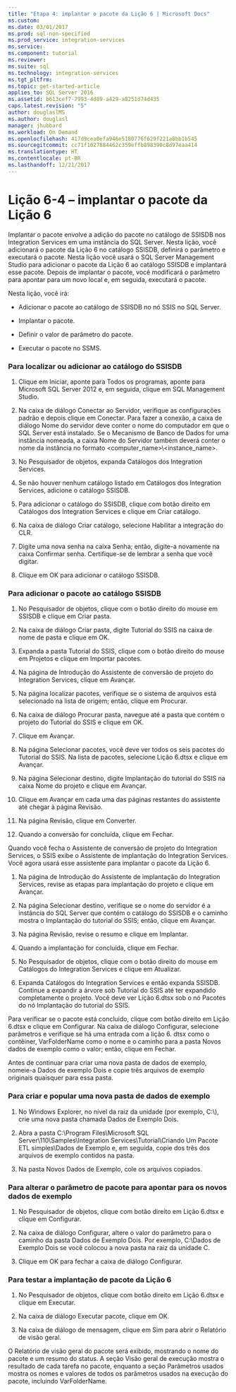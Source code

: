 ```yaml
---
title: "Etapa 4: implantar o pacote da Lição 6 | Microsoft Docs"
ms.custom: 
ms.date: 03/01/2017
ms.prod: sql-non-specified
ms.prod_service: integration-services
ms.service: 
ms.component: tutorial
ms.reviewer: 
ms.suite: sql
ms.technology: integration-services
ms.tgt_pltfrm: 
ms.topic: get-started-article
applies_to: SQL Server 2016
ms.assetid: b613cef7-7993-4d89-a429-a8251d74d435
caps.latest.revision: "5"
author: douglaslMS
ms.author: douglasl
manager: jhubbard
ms.workload: On Demand
ms.openlocfilehash: 417d9cea0efa946e5180776f629f221a8bb1b545
ms.sourcegitcommit: cc71f1027884462c359effb898390c8d97eaa414
ms.translationtype: HT
ms.contentlocale: pt-BR
ms.lasthandoff: 12/21/2017
---
```

# <a name="lesson-6-4---deploying-the-lesson-6-package"></a>Lição 6-4 – implantar o pacote da Lição 6
Implantar o pacote envolve a adição do pacote no catálogo de SSISDB nos Integration Services em uma instância do SQL Server. Nesta lição, você adicionará o pacote da Lição 6 no catálogo SSISDB, definirá o parâmetro e executará o pacote. Nesta lição você usará o SQL Server Management Studio para adicionar o pacote da Lição 6 ao catálogo SSISDB e implantará esse pacote. Depois de implantar o pacote, você modificará o parâmetro para apontar para um novo local e, em seguida, executará o pacote.  
  
Nesta lição, você irá:  
  
-   Adicionar o pacote ao catálogo de SSISDB no nó SSIS no SQL Server.  
  
-   Implantar o pacote.  
  
-   Definir o valor de parâmetro do pacote.  
  
-   Executar o pacote no SSMS.  
  
### <a name="to-locate-or-add-the-the-ssisdb-catalog"></a>Para localizar ou adicionar ao catálogo do SSISDB  
  
1.  Clique em Iniciar, aponte para Todos os programas, aponte para Microsoft SQL Server 2012 e, em seguida, clique em SQL Management Studio.  
  
2.  Na caixa de diálogo Conectar ao Servidor, verifique as configurações padrão e depois clique em Conectar. Para fazer a conexão, a caixa de diálogo Nome do servidor deve conter o nome do computador em que o SQL Server está instalado. Se o Mecanismo de Banco de Dados for uma instância nomeada, a caixa Nome do Servidor também deverá conter o nome da instância no formato <computer_name>\\<instance_name>.  
  
3.  No Pesquisador de objetos, expanda Catálogos dos Integration Services.  
  
4.  Se não houver nenhum catálogo listado em Catálogos dos Integration Services, adicione o catálogo SSISDB.  
  
5.  Para adicionar o catálogo do SSISDB, clique com botão direito em Catálogos dos Integration Services e clique em Criar catálogo.  
  
6.  Na caixa de diálogo Criar catálogo, selecione Habilitar a integração do CLR.  
  
7.  Digite uma nova senha na caixa Senha; então, digite-a novamente na caixa Confirmar senha. Certifique-se de lembrar a senha que você digitar.  
  
8.  Clique em OK para adicionar o catálogo SSISDB.  
  
### <a name="to-add-the-package-to-the-ssisdb-catalog"></a>Para adicionar o pacote ao catálogo SSISDB  
  
1.  No Pesquisador de objetos, clique com o botão direito do mouse em SSISDB e clique em Criar pasta.  
  
2.  Na caixa de diálogo Criar pasta, digite Tutorial do SSIS na caixa de nome de pasta e clique em OK.  
  
3.  Expanda a pasta Tutorial do SSIS, clique com o botão direito do mouse em Projetos e clique em Importar pacotes.  
  
4.  Na página de Introdução do Assistente de conversão de projeto do Integration Services, clique em Avançar.  
  
5.  Na página localizar pacotes, verifique se o sistema de arquivos está selecionado na lista de origem; então, clique em Procurar.  
  
6.  Na caixa de diálogo Procurar pasta, navegue até a pasta que contém o projeto do Tutorial do SSIS e clique em OK.  
  
7.  Clique em Avançar.  
  
8.  Na página Selecionar pacotes, você deve ver todos os seis pacotes do Tutorial do SSIS. Na lista de pacotes, selecione Lição 6.dtsx e clique em Avançar.  
  
9. Na página Selecionar destino, digite Implantação do tutorial do SSIS na caixa Nome do projeto e clique em Avançar.  
  
10. Clique em Avançar em cada uma das páginas restantes do assistente até chegar à página Revisão.  
  
11. Na página Revisão, clique em Converter.  
  
12. Quando a conversão for concluída, clique em Fechar.  
  
Quando você fecha o Assistente de conversão de projeto do Integration Services, o SSIS exibe o Assistente de implantação do Integration Services. Você agora usará esse assistente para implantar o pacote da Lição 6.  
  
1.  Na página de Introdução do Assistente de implantação do Integration Services, revise as etapas para implantação do projeto e clique em Avançar.  
  
2.  Na página Selecionar destino, verifique se o nome do servidor é a instância do SQL Server que contém o catálogo do SSISDB e o caminho mostra o Implantação do tutorial do SSIS; então, clique em Avançar.  
  
3.  Na página Revisão, revise o resumo e clique em Implantar.  
  
4.  Quando a implantação for concluída, clique em Fechar.  
  
5.  No Pesquisador de objetos, clique com o botão direito do mouse em Catálogos do Integration Services e clique em Atualizar.  
  
6.  Expanda Catálogos do Integration Services e então expanda SSISDB. Continue a expandir a árvore sob Tutorial do SSIS até ter expandido completamente o projeto. Você deve ver Lição 6.dtsx sob o nó Pacotes do nó Implantação do tutorial do SSIS.  
  
Para verificar se o pacote está concluído, clique com botão direito em Lição 6.dtsx e clique em Configurar. Na caixa de diálogo Configurar, selecione parâmetros e verifique se há uma entrada com a lição 6. dtsx como o contêiner, VarFolderName como o nome e o caminho para a pasta Novos dados de exemplo como o valor; então, clique em Fechar.  
  
Antes de continuar para criar uma nova pasta de dados de exemplo, nomeie-a Dados de exemplo Dois e copie três arquivos de exemplo originais quaisquer para essa pasta.  
  
### <a name="to-create-and-populate-a-new-sample-data-folder"></a>Para criar e popular uma nova pasta de dados de exemplo  
  
1.  No Windows Explorer, no nível da raiz da unidade (por exemplo, C:\\), crie uma nova pasta chamada Dados de Exemplo Dois.  
  
2.  Abra a pasta C:\Program Files\Microsoft SQL Server\110\Samples\Integration Services\Tutorial\Criando Um Pacote ETL simples\Dados de Exemplo e, em seguida, copie dos três dos arquivos de exemplo contidos na pasta.  
  
3.  Na pasta Novos Dados de Exemplo, cole os arquivos copiados.  
  
### <a name="to-change-the-package-parameter-to-point-to-the-new-sample-data"></a>Para alterar o parâmetro de pacote para apontar para os novos dados de exemplo  
  
1.  No Pesquisador de objetos, clique com botão direito em Lição 6.dtsx e clique em Configurar.  
  
2.  Na caixa de diálogo Configurar, altere o valor do parâmetro para o caminho da pasta Dados de Exemplo Dois. Por exemplo, C:\Dados de Exemplo Dois se você colocou a nova pasta na raiz da unidade C.  
  
3.  Clique em OK para fechar a caixa de diálogo Configurar.  
  
### <a name="to-test-the-lesson-6-package-deployment"></a>Para testar a implantação de pacote da Lição 6  
  
1.  No Pesquisador de objetos, clique com botão direito em Lição 6.dtsx e clique em Executar.  
  
2.  Na caixa de diálogo Executar pacote, clique em OK.  
  
3.  Na caixa de diálogo de mensagem, clique em Sim para abrir o Relatório de visão geral.  
  
O Relatório de visão geral do pacote será exibido, mostrando o nome do pacote e um resumo do status. A seção Visão geral de execução mostra o resultado de cada tarefa no pacote, enquanto a seção Parâmetros usados mostra os nomes e valores de todos os parâmetros usados na execução do pacote, incluindo VarFolderName.  
  
  
  
